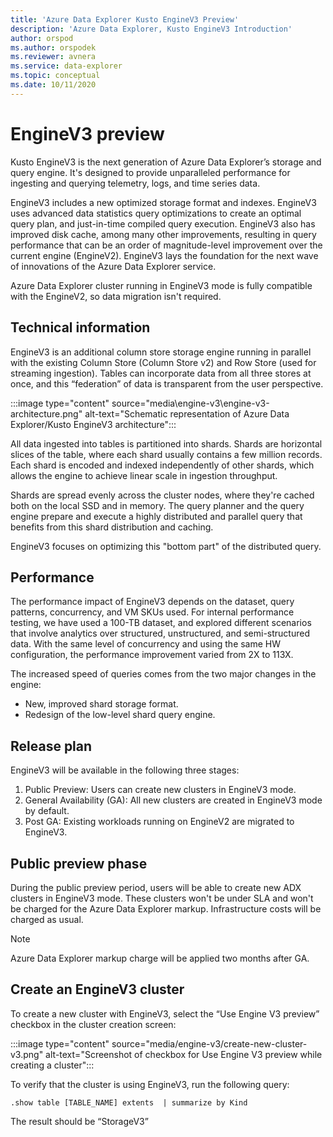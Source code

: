 ```yaml
---
title: 'Azure Data Explorer Kusto EngineV3 Preview'
description: 'Azure Data Explorer, Kusto EngineV3 Introduction'
author: orspod
ms.author: orspodek
ms.reviewer: avnera
ms.service: data-explorer
ms.topic: conceptual
ms.date: 10/11/2020
---
```

# EngineV3 preview

Kusto EngineV3 is the next generation of Azure Data Explorer’s storage and query engine. It's designed to provide unparalleled performance for ingesting and querying telemetry, logs, and time series data.

EngineV3 includes a new optimized storage format and indexes. EngineV3 uses advanced data statistics query optimizations to create an optimal query plan, and just-in-time compiled query execution. EngineV3 also has improved disk cache, among many other improvements, resulting in query performance that can be an order of magnitude-level improvement over the current engine (EngineV2). EngineV3 lays the foundation for the next wave of innovations of the Azure Data Explorer service.

Azure Data Explorer cluster running in EngineV3 mode is fully compatible with the EngineV2, so data migration isn't required.

## Technical information

EngineV3 is an additional column store storage engine running in parallel with the existing Column Store (Column Store v2) and Row Store (used for streaming ingestion). Tables can incorporate data from all three stores at once, and this “federation” of data is transparent from the user perspective.

:::image type="content" source="media\engine-v3\engine-v3-architecture.png" alt-text="Schematic representation of Azure Data Explorer/Kusto EngineV3 architecture":::

All data ingested into tables is partitioned into shards. Shards are horizontal slices of the table, where each shard usually contains a few million records. Each shard is encoded and indexed independently of other shards, which allows the engine to achieve linear scale in ingestion throughput.

Shards are spread evenly across the cluster nodes, where they're cached both on the local SSD and in memory. The query planner and the query engine prepare and execute a highly distributed and parallel query that benefits from this shard distribution and caching.

EngineV3 focuses on optimizing this "bottom part" of the distributed query.

## Performance

The performance impact of EngineV3 depends on the dataset, query patterns, concurrency, and VM SKUs used. For internal performance testing, we have used a 100-TB dataset, and explored different scenarios that involve analytics over structured, unstructured, and semi-structured data.
With the same level of concurrency and using the same HW configuration, the performance improvement varied from 2X to 113X.

The increased speed of queries comes from the two major changes in the engine:

* New, improved shard storage format.
* Redesign of the low-level shard query engine.

## Release plan

EngineV3 will be available in the following three stages:

1. Public Preview: Users can create new clusters in EngineV3 mode.
1. General Availability (GA): All new clusters are created in EngineV3 mode by default.
1. Post GA: Existing workloads running on EngineV2 are migrated to EngineV3.

## Public preview phase

During the public preview period, users will be able to create new ADX clusters in EngineV3 mode. These clusters won't be under SLA and won't be charged for the Azure Data Explorer markup. Infrastructure costs will be charged as usual.

> [!NOTE]
> Azure Data Explorer markup charge will be applied two months after GA.

## Create an EngineV3 cluster

To create a new cluster with EngineV3, select the “Use Engine V3 preview” checkbox in the cluster creation screen:

:::image type="content" source="media/engine-v3/create-new-cluster-v3.png" alt-text="Screenshot of checkbox for Use Engine V3 preview while creating a cluster":::

To verify that the cluster is using EngineV3, run the following query:

```kusto
.show table [TABLE_NAME] extents  | summarize by Kind
```

The result should be “StorageV3”
